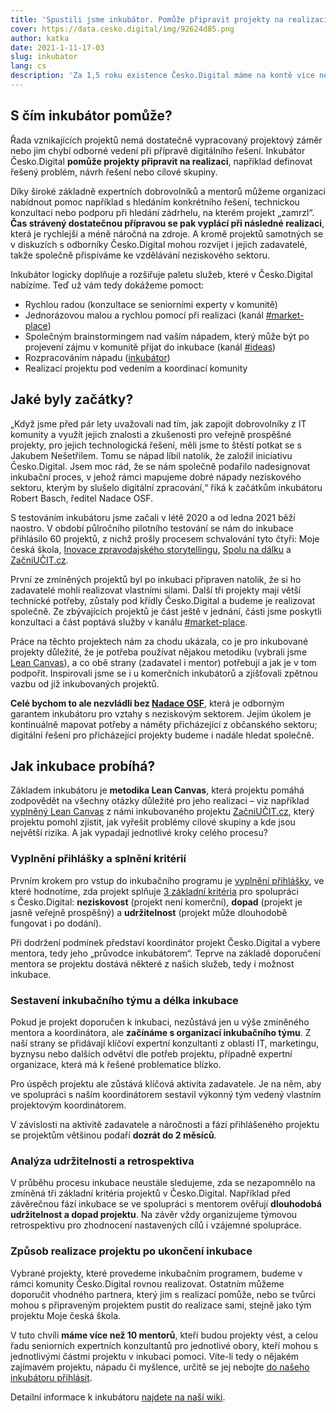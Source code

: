 ```yaml
---
title: 'Spustili jsme inkubátor. Pomůže připravit projekty na realizaci a digitalizovat Česko'
cover: https://data.cesko.digital/img/92624d85.png
author: katka
date: 2021-1-11-17-03
slug: inkubator
lang: cs
description: 'Za 1,5 roku existence Česko.Digital máme na kontě více než 15 projektů. Od samotného začátku se nám ozývají desítky organizací, které potřebují pomoc s digitálním řešením svých projektů v různé fázi rozpracovanosti. Aby bylo možné realizovat co největší počet z nich, rozhodli jsme se s Nadací OSF vytvořit inkubátor.'
---
```


## S čím inkubátor pomůže?

Řada vznikajících projektů nemá dostatečně vypracovaný projektový záměr nebo jim chybí odborné vedení při přípravě digitálního řešení. Inkubátor Česko.Digital **pomůže projekty připravit na realizaci**, například definovat řešený problém, návrh řešení nebo cílové skupiny.

Díky široké základně expertních dobrovolníků a mentorů můžeme organizaci nabídnout pomoc například s hledáním konkrétního řešení, technickou konzultaci nebo podporu při hledání zádrhelu, na kterém projekt „zamrzl“. **Čas strávený dostatečnou přípravou se pak vyplácí při následné realizaci**, která je rychlejší a méně náročná na zdroje. A kromě projektů samotných se v diskuzích s odborníky Česko.Digital mohou rozvíjet i jejich zadavatelé, takže společně přispíváme ke vzdělávání neziskového sektoru.

Inkubátor logicky doplňuje a rozšiřuje paletu služeb, které v Česko.Digital nabízíme. Teď už vám tedy dokážeme pomoct:

- Rychlou radou (konzultace se seniorními experty v komunitě)
- Jednorázovou malou a rychlou pomocí při realizaci (kanál [#market-place](https://cesko-digital.slack.com/archives/CLVAH28P3))
- Společným brainstormingem nad vaším nápadem, který může být po projevení zájmu v komunitě přijat do inkubace (kanál [#ideas](https://cesko-digital.slack.com/archives/C0104T360QP))
- Rozpracováním nápadu ([inkubátor](https://wiki.cesko.digital/x/HBgY))
- Realizací projektu  pod vedením a koordinací komunity

## Jaké byly začátky?

„Když jsme před pár lety uvažovali nad tím, jak zapojit dobrovolníky z IT komunity a využít jejich znalosti a zkušenosti pro veřejně prospěšné projekty, pro jejich technologická řešení, měli jsme to štěstí potkat se s Jakubem Nešetřilem. Tomu se nápad líbil natolik, že založil iniciativu Česko.Digital. Jsem moc rád, že se nám společně podařilo nadesignovat inkubační proces, v jehož rámci mapujeme dobré nápady neziskového sektoru, kterým by slušelo digitální zpracování,“ říká k začátkům inkubátoru Robert Basch, ředitel Nadace OSF.

S testováním inkubátoru jsme začali v létě 2020 a od ledna 2021 běží naostro. V období půlročního pilotního testování se nám do inkubace přihlásilo 60 projektů, z nichž prošly procesem schvalování tyto čtyři: Moje česká škola, [Inovace zpravodajského storytellingu](https://wiki.cesko.digital/x/NgoY), [Spolu na dálku](https://wiki.cesko.digital/x/5woY) a [ZačniUČIT.cz](https://wiki.cesko.digital/x/5hAY).

První ze zmíněných projektů byl po inkubaci připraven natolik, že si ho zadavatelé mohli realizovat vlastními silami. Další tři projekty mají větší technické potřeby, zůstaly pod křídly Česko.Digital a budeme je realizovat společně. Ze zbývajících projektů je část ještě v jednání, části jsme poskytli konzultaci a část poptává služby v kanálu [#market-place](https://cesko-digital.slack.com/archives/CLVAH28P3).

Práce na těchto projektech nám za chodu ukázala, co je pro inkubované projekty důležité, že je potřeba používat nějakou metodiku (vybrali jsme [Lean Canvas](https://leanstack.com/leancanvas)), a co obě strany (zadavatel i mentor) potřebují a jak je v tom podpořit. Inspirovali jsme se i u komerčních inkubátorů a zjišťovali zpětnou vazbu od již inkubovaných projektů.

**Celé bychom to ale nezvládli bez [Nadace OSF](https://osf.cz/)**, která je odborným garantem inkubátoru pro vztahy s neziskovým sektorem. Jejím úkolem je kontinuálně mapovat potřeby a náměty přicházející z občanského sektoru; digitální řešení pro přicházející projekty budeme i nadále hledat společně.

## Jak inkubace probíhá?

Základem inkubátoru je **metodika Lean Canvas**, která projektu pomáhá zodpovědět na všechny otázky důležité pro jeho realizaci – viz například [vyplněný Lean Canvas](https://docs.google.com/presentation/d/1SDzoPxwqgUbdLePSIUpXMWZ4X1k02BcimEewMTqnfys/edit#slide=id.p) z námi inkubovaného projektu [ZačniUČIT.cz](https://wiki.cesko.digital/x/5hAY), který projektu pomohl zjistit, jak vyřešit problémy cílové skupiny a kde jsou největší rizika. A jak vypadají jednotlivé kroky celého procesu?

### Vyplnění přihlášky a splnění kritérií

Prvním krokem pro vstup do inkubačního programu je [vyplnění přihlášky](https://docs.google.com/forms/d/e/1FAIpQLScxOjG29DI92BepAOTgUqiK_05uOxCWFM3D1uAi4wRdamo4LQ/viewform), ve které hodnotíme, zda projekt splňuje [3 základní kritéria](https://wiki.cesko.digital/pages/viewpage.action?pageId=1580262#Slu%C5%BEby%C4%8Cesko.Digital-3krit%C3%A9riaprospolupr%C3%A1cis%C4%8Cesko.Digital) pro spolupráci s Česko.Digital: **neziskovost** (projekt není komerční), **dopad** (projekt je jasně veřejně prospěšný) a **udržitelnost** (projekt může dlouhodobě fungovat i po dodání).

Při dodržení podmínek představí koordinátor projekt Česko.Digital a vybere mentora, tedy jeho „průvodce inkubátorem“. Teprve na základě doporučení mentora se projektu dostává některé z našich služeb, tedy i možnost inkubace.

### Sestavení inkubačního týmu a délka inkubace

Pokud je projekt doporučen k inkubaci, nezůstává jen u výše zmíněného mentora a koordinátora, ale **začínáme s organizací inkubačního týmu**. Z naší strany se přidávají klíčoví expertní konzultanti z oblasti IT, marketingu, byznysu nebo dalších odvětví dle potřeb projektu, případně expertní organizace, která má k řešené problematice blízko.

Pro úspěch projektu ale zůstává klíčová aktivita zadavatele. Je na něm, aby ve spolupráci s naším koordinátorem sestavil výkonný tým vedený vlastním projektovým koordinátorem.

V závislosti na aktivitě zadavatele a náročnosti a fázi přihlášeného projektu se projektům většinou podaří **dozrát do 2 měsíců**.

### Analýza udržitelnosti a retrospektiva

V průběhu procesu inkubace neustále sledujeme, zda se nezapomnělo na zmíněná tři základní kritéria projektů v Česko.Digital. Například před závěrečnou fází inkubace se ve spolupráci s mentorem ověřují **dlouhodobá udržitelnost a dopad projektu**. Na závěr vždy organizujeme týmovou retrospektivu pro zhodnocení nastavených cílů i vzájemné spolupráce.

### Způsob realizace projektu po ukončení inkubace

Vybrané projekty, které provedeme inkubačním programem, budeme v rámci komunity Česko.Digital rovnou realizovat. Ostatním můžeme doporučit vhodného partnera, který jim s realizací pomůže, nebo se tvůrci mohou s připraveným projektem pustit do realizace sami, stejně jako tým projektu Moje česká škola.

V tuto chvíli **máme více než 10 mentorů**, kteří budou projekty vést, a celou řadu seniorních expertních konzultantů pro jednotlivé obory, kteří mohou s jednotlivými částmi projektu v inkubaci pomoci. Víte-li tedy o nějakém zajímavém projektu, nápadu či myšlence, určitě se jej nebojte [do našeho inkubátoru přihlásit](https://docs.google.com/forms/d/e/1FAIpQLScxOjG29DI92BepAOTgUqiK_05uOxCWFM3D1uAi4wRdamo4LQ/viewform).

Detailní informace k inkubátoru [najdete na naší wiki](https://wiki.cesko.digital/x/HBgY).